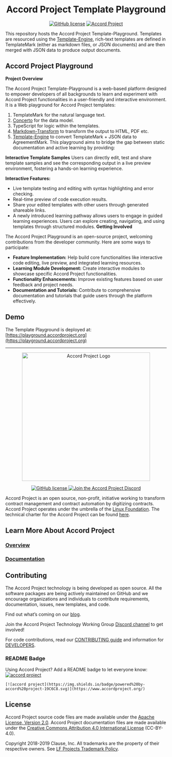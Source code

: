 <h1 align="center">Accord Project Template Playground</h1>
<p align="center">
  <a href="https://github.com/accordproject/models/blob/master/LICENSE"><img src="https://img.shields.io/github/license/accordproject/models" alt="GitHub license"></a>
  <a href="https://www.accordproject.org/">
    <img src="https://img.shields.io/badge/powered%20by-accord%20project-19C6C8.svg" alt="Accord Project" />
  </a>
</p>

This repository hosts the Accord Project Template-Playground. Templates are resourced using the [Template-Engine](https://github.com/accordproject/template-engine), rich-text templates are defined in TemplateMark (either as markdown files, or JSON documents) and are then merged with JSON data to produce output documents.

## Accord Project Playground

**Project Overview**

The Accord Project Template-Playground is a web-based platform designed to empower developers of all backgrounds to learn and experiment with Accord Project functionalities in a user-friendly and interactive environment. It is a Web playground for Accord Project templates:

1. TemplateMark for the natural language text.
2. [Concerto](https://docs.accordproject.org/docs/model-concerto.html) for the data model.
3. TypeScript for logic within the templates.
4. [Markdown-Transform](https://github.com/accordproject/markdown-transform) to transform the output to HTML, PDF etc.
5. [Template-Engine](https://github.com/accordproject/template-engine) to convert TemplateMark + JSON data to AgreementMark.
   This playground aims to bridge the gap between static documentation and active learning by providing:

**Interactive Template Samples** Users can directly edit, test and share template samples and see the corresponding output in a live preview environment, fostering a hands-on learning experience.

**Interactive Features:**

- Live template testing and editing with syntax highlighting and error checking.
- Real-time preview of code execution results.
- Share your edited templates with other users through generated shareable links.
- A newly introduced learning pathway allows users to engage in guided learning experiences. Users can explore creating, navigating, and using templates through structured modules.
**Getting Involved**

The Accord Project Playground is an open-source project, welcoming contributions from the developer community. Here are some ways to participate:

- **Feature Implementation:** Help build core functionalities like interactive code editing, live preview, and integrated learning resources.
- **Learning Module Development:** Create interactive modules to showcase specific Accord Project functionalities.
- **Functionality Enhancements:** Improve existing features based on user feedback and project needs.
- **Documentation and Tutorials:** Contribute to comprehensive documentation and tutorials that guide users through the platform effectively.

## Demo

The Template Playground is deployed at: [https://playground.accordproject.org](https://playground.accordproject.org)

---

<p align="center">
  <a href="https://www.accordproject.org/">
    <img src="public/APLogo.png" alt="Accord Project Logo" width="400" />
  </a>
</p>

<p align="center">
  <a href="./LICENSE">
    <img src="https://img.shields.io/github/license/accordproject/cicero?color=bright-green" alt="GitHub license">
  </a>
  <a href="https://discord.gg/Zm99SKhhtA">
    <img src="https://img.shields.io/badge/Accord%20Project-Join%20Discord-blue" alt="Join the Accord Project Discord"/>
  </a>
</p>

Accord Project is an open source, non-profit, initiative working to transform contract management and contract automation by digitizing contracts. Accord Project operates under the umbrella of the [Linux Foundation][linuxfound]. The technical charter for the Accord Project can be found [here][charter].

## Learn More About Accord Project

### [Overview][apmain]

### [Documentation][apdoc]

## Contributing

The Accord Project technology is being developed as open source. All the software packages are being actively maintained on GitHub and we encourage organizations and individuals to contribute requirements, documentation, issues, new templates, and code.

Find out what’s coming on our [blog][apblog].

Join the Accord Project Technology Working Group [Discord channel][apdiscord] to get involved!

For code contributions, read our [CONTRIBUTING guide][contributing] and information for [DEVELOPERS][developers].

### README Badge

Using Accord Project? Add a README badge to let everyone know: [![accord project](https://img.shields.io/badge/powered%20by-accord%20project-19C6C8.svg)](https://www.accordproject.org/)

```
[![accord project](https://img.shields.io/badge/powered%20by-accord%20project-19C6C8.svg)](https://www.accordproject.org/)
```

## License <a name="license"></a>

Accord Project source code files are made available under the [Apache License, Version 2.0][apache].
Accord Project documentation files are made available under the [Creative Commons Attribution 4.0 International License][creativecommons] (CC-BY-4.0).

Copyright 2018-2019 Clause, Inc. All trademarks are the property of their respective owners. See [LF Projects Trademark Policy](https://lfprojects.org/policies/trademark-policy/).

[linuxfound]: https://www.linuxfoundation.org
[charter]: https://github.com/accordproject/governance/blob/master/accord-project-technical-charter.md
[apmain]: https://accordproject.org/
[apblog]: https://accordproject.org/news
[apdoc]: https://docs.accordproject.org/
[apdiscord]: https://discord.gg/Zm99SKhhtA
[contributing]: https://github.com/accordproject/models/blob/master/CONTRIBUTING.md
[developers]: https://github.com/accordproject/models/blob/master/DEVELOPERS.md
[apache]: https://github.com/accordproject/models/blob/master/LICENSE
[creativecommons]: http://creativecommons.org/licenses/by/4.0/
